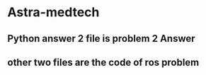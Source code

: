 # Astra-medtech
## Python answer 2 file is  problem 2 Answer
## other two files are the code of ros problem
